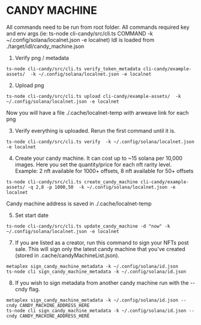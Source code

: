 # CANDY MACHINE

All commands need to be run from root folder.
All commands required key and env args (ie: ts-node cli-candy/src/cli.ts COMMAND -k ~/.config/solana/localnet.json -e localnet)
Idl is loaded from ./target/idl/candy_machine.json


1. Verify png / metadata 

```
ts-node cli-candy/src/cli.ts verify_token_metadata cli-candy/example-assets/  -k ~/.config/solana/localnet.json -e localnet
```

2. Upload png

```
ts-node cli-candy/src/cli.ts upload cli-candy/example-assets/  -k ~/.config/solana/localnet.json -e localnet
```

Now you will have a file ./.cache/localnet-temp with arweave link for each png


3. Verify everything is uploaded. Rerun the first command until it is.

```
ts-node cli-candy/src/cli.ts verify  -k ~/.config/solana/localnet.json -e localnet
```

4. Create your candy machine. It can cost up to ~15 solana per 10,000 images.
Here you set the quantity/price for each nft rarity level.
Example: 2 nft available for 1000+ offsets, 8 nft available for 50+ offsets
```
ts-node cli-candy/src/cli.ts create_candy_machine cli-candy/example-assets/ -q 2,8 -p 1000,50  -k ~/.config/solana/localnet.json -e localnet
```
Candy machine address is saved in ./.cache/localnet-temp

5. Set start date
```
ts-node cli-candy/src/cli.ts update_candy_machine -d "now" -k ~/.config/solana/localnet.json -e localnet
```



7. If you are listed as a creator, run this command to sign your NFTs post sale. This will sign only the latest candy machine that you've created (stored in .cache/candyMachineList.json).

```
metaplex sign_candy_machine_metadata -k ~/.config/solana/id.json
ts-node cli sign_candy_machine_metadata -k ~/.config/solana/id.json
```

8. If you wish to sign metadata from another candy machine run with the --cndy flag.

```
metaplex sign_candy_machine_metadata -k ~/.config/solana/id.json --cndy CANDY_MACHINE_ADDRESS_HERE
ts-node cli sign_candy_machine_metadata -k ~/.config/solana/id.json --cndy CANDY_MACHINE_ADDRESS_HERE
```
